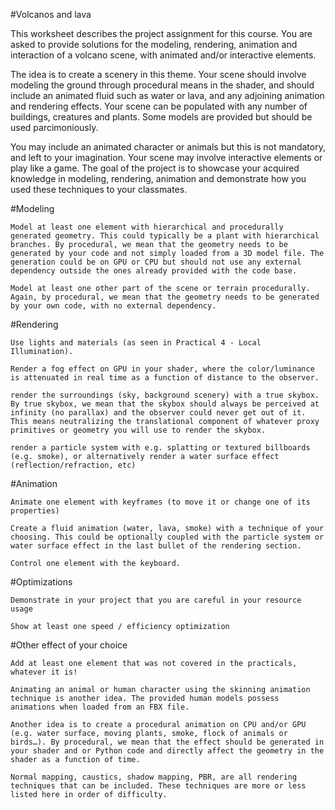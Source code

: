 #Volcanos and lava

This worksheet describes the project assignment for this course. You are asked to provide solutions for the modeling, rendering, animation and interaction of a volcano scene, with animated and/or interactive elements.

The idea is to create a scenery in this theme. Your scene should involve modeling the ground through procedural means in the shader, and should include an animated fluid such as water or lava, and any adjoining animation and rendering effects. Your scene can be populated with any number of buildings, creatures and plants. Some models are provided but should be used parcimoniously.

You may include an animated character or animals but this is not mandatory, and left to your imagination. Your scene may involve interactive elements or play like a game. The goal of the project is to showcase your acquired knowledge in modeling, rendering, animation and demonstrate how you used these techniques to your classmates.



#Modeling

    Model at least one element with hierarchical and procedurally generated geometry. This could typically be a plant with hierarchical branches. By procedural, we mean that the geometry needs to be generated by your code and not simply loaded from a 3D model file. The generation could be on GPU or CPU but should not use any external dependency outside the ones already provided with the code base.

    Model at least one other part of the scene or terrain procedurally. Again, by procedural, we mean that the geometry needs to be generated by your own code, with no external dependency.

#Rendering

    Use lights and materials (as seen in Practical 4 - Local Illumination).

    Render a fog effect on GPU in your shader, where the color/luminance is attenuated in real time as a function of distance to the observer.

    render the surroundings (sky, background scenery) with a true skybox. By true skybox, we mean that the skybox should always be perceived at infinity (no parallax) and the observer could never get out of it. This means neutralizing the translational component of whatever proxy primitives or geometry you will use to render the skybox.

    render a particle system with e.g. splatting or textured billboards (e.g. smoke), or alternatively render a water surface effect (reflection/refraction, etc)

#Animation

    Animate one element with keyframes (to move it or change one of its properties)

    Create a fluid animation (water, lava, smoke) with a technique of your choosing. This could be optionally coupled with the particle system or water surface effect in the last bullet of the rendering section.

    Control one element with the keyboard.

#Optimizations

    Demonstrate in your project that you are careful in your resource usage

    Show at least one speed / efficiency optimization

#Other effect of your choice

    Add at least one element that was not covered in the practicals, whatever it is!

    Animating an animal or human character using the skinning animation technique is another idea. The provided human models possess animations when loaded from an FBX file.

    Another idea is to create a procedural animation on CPU and/or GPU (e.g. water surface, moving plants, smoke, flock of animals or birds…). By procedural, we mean that the effect should be generated in your shader and or Python code and directly affect the geometry in the shader as a function of time.

    Normal mapping, caustics, shadow mapping, PBR, are all rendering techniques that can be included. These techniques are more or less listed here in order of difficulty.

